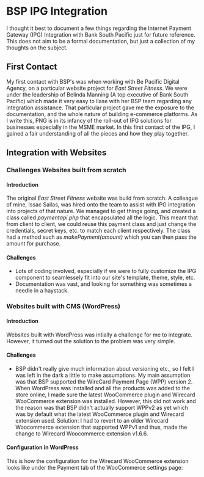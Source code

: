 # BSP IPG Integration
I thought it best to document a few things regarding the Internet Payment Gateway (IPG) Integration with Bank South Pacific just for future reference. This does not aim to be a formal documentation, but just a collection of my thoughts on the subject.

## First Contact
My first contact with BSP's was when working with Be Pacific Digital Agency, on a particular website project for *East Street Fitness*. We were under the leadership of Belinda Manning (A top executive of Bank South Pacific) which made it very easy to liase with her BSP team regarding any integration assistance. That particular project gave me the exposure to the documentation, and the whole nature of building e-commerce platforms. As I write this, PNG is in its infancy of the roll-out of IPG solutions for businesses especially in the MSME market. In this first contact of the IPG, I gained a fair understanding of all the pieces and how they play together.


## Integration with Websites
### Challenges Websites built from scratch
#### Introduction
The original *East Street Fitness* website was build from scratch. A colleague of mine, Issac Sailas, was hired onto the team to assist with IPG integration into projects of that nature. We managed to get things going, and created a class called *paymentapi.php* that encapsulated all the logic. This meant that from client to client, we could reuse this payment class and just change the credentials, secret keys, etc. to match each client respectively. The class had a method such as *makePayment(amount)* which you can then pass the amount for purchase.
#### Challenges
- Lots of coding involved, especially if we were to fully customize the IPG component to seamlessely fit into our site's template, theme, style, etc.
- Documentation was vast, and looking for something was sometimes a needle in a haystack.


### Websites built with CMS (WordPress)
#### Introduction
Websites built with WordPress was intially a challenge for me to integrate. However, it turned out the solution to the problem was very simple. 

#### Challenges
- BSP didn't really give much information about versioning etc., so I felt I was left in the dark a little to make assumptions. My main assumption was that BSP supported the WireCard Payment Page (WPP) version 2. When WordPress was installed and all the products was added to the store online, I made sure the latest WooCommerce plugin and Wirecard WooCommerce extension was installed. However, this did not work and the reason was that BSP didn't actually support WPPv2 as yet which was by default what the latest WooCommerce plugin and Wirecard extension used. Solution: I had to revert to an older Wirecard Woocommerce extension that supported WPPv1 and thus, made the change to Wirecard Woocommerce extension v1.6.6.

#### Configuration in WordPress
This is how the configuration for the Wirecard WooCommerce extension looks like under the Payment tab of the WooCommerce settings page:


